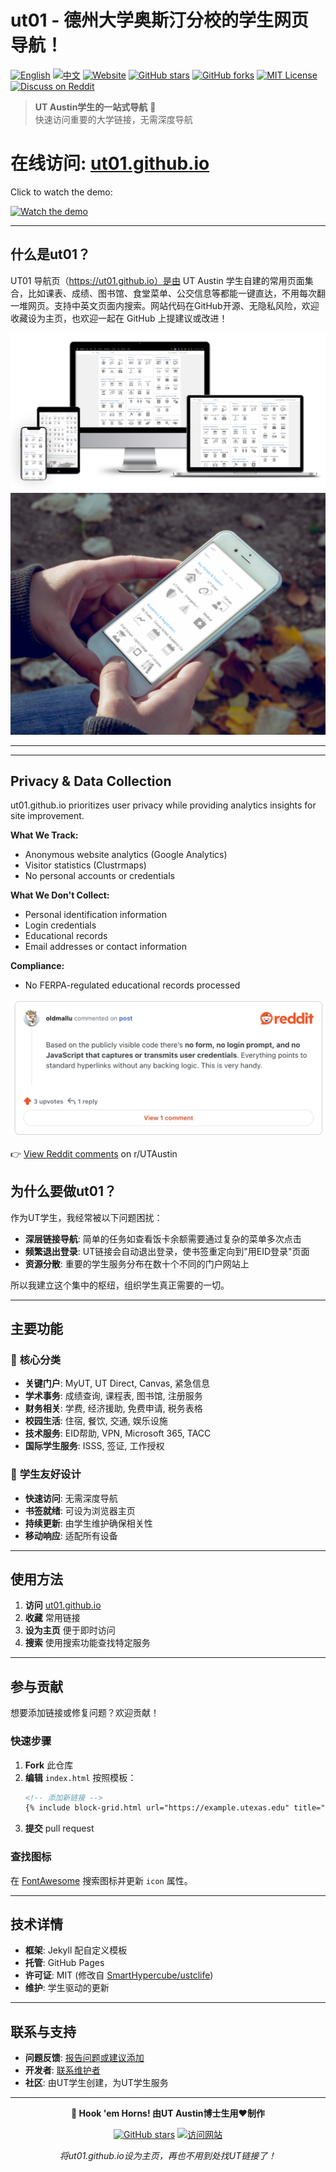 # ut01 - 德州大学奥斯汀分校的学生网页导航！

[![English](https://img.shields.io/badge/lang-English-blue.svg)](README.md)
[![中文](https://img.shields.io/badge/lang-中文-brown.svg)](README.CN.md)
[![Website](https://img.shields.io/website?url=https%3A//ut01.github.io)](https://ut01.github.io/) [![GitHub stars](https://img.shields.io/github/stars/ut01/ut01.github.io)](https://github.com/ut01/ut01.github.io) [![GitHub forks](https://img.shields.io/github/forks/ut01/ut01.github.io)](https://github.com/ut01/ut01.github.io/fork) [![MIT License](https://img.shields.io/badge/License-MIT-blue.svg)](LICENSE) [![Discuss on Reddit](https://img.shields.io/badge/Discuss_on-Reddit-orange?logo=reddit)](https://www.reddit.com/r/UTAustin/comments/1loxvxu/new_to_ut_austin_tired_of_clicking_through_5/)

> **UT Austin学生的一站式导航** 🤘  
> 快速访问重要的大学链接，无需深度导航

# **在线访问**: [ut01.github.io](https://ut01.github.io/)

Click to watch the demo:

[![Watch the demo](https://img.youtube.com/vi/G4b308e8a50/0.jpg)](https://youtu.be/G4b308e8a50)

---

## 什么是ut01？

UT01 导航页（https://ut01.github.io）是由 UT Austin 学生自建的常用页面集合，比如课表、成绩、图书馆、食堂菜单、公交信息等都能一键直达，不用每次翻一堆网页。支持中英文页面内搜索。网站代码在GitHub开源、无隐私风险，欢迎收藏设为主页，也欢迎一起在 GitHub 上提建议或改进！

![ut01 Screenshot](./assets/Screenshot-Multiple-Device-ut01.png)
![ut01 Screenshot](./assets/Screenshot-Mobile-Device-ut01.png)

---

---
## Privacy & Data Collection

ut01.github.io prioritizes user privacy while providing analytics insights for site improvement.

**What We Track:**

- Anonymous website analytics (Google Analytics)
- Visitor statistics (Clustrmaps)
- No personal accounts or credentials

**What We Don't Collect:**

- Personal identification information
- Login credentials
- Educational records
- Email addresses or contact information

**Compliance:**

- No FERPA-regulated educational records processed

[![Reddit Comment](assets/image.png)](https://www.reddit.com/r/UTAustin/comments/1loxvxu/comment/n0ri3k4/)

👉 [View Reddit comments](https://www.reddit.com/r/UTAustin/comments/1loxvxu/comment/n0ri3k4/) on r/UTAustin

## 为什么要做ut01？

作为UT学生，我经常被以下问题困扰：

- **深层链接导航**: 简单的任务如查看饭卡余额需要通过复杂的菜单多次点击
- **频繁退出登录**: UT链接会自动退出登录，使书签重定向到"用EID登录"页面
- **资源分散**: 重要的学生服务分布在数十个不同的门户网站上

所以我建立这个集中的枢纽，组织学生真正需要的一切。

---

## 主要功能

### 🎯 **核心分类**
- **关键门户**: MyUT, UT Direct, Canvas, 紧急信息
- **学术事务**: 成绩查询, 课程表, 图书馆, 注册服务
- **财务相关**: 学费, 经济援助, 免费申请, 税务表格
- **校园生活**: 住宿, 餐饮, 交通, 娱乐设施
- **技术服务**: EID帮助, VPN, Microsoft 365, TACC
- **国际学生服务**: ISSS, 签证, 工作授权

### 🚀 **学生友好设计**
- **快速访问**: 无需深度导航
- **书签就绪**: 可设为浏览器主页
- **持续更新**: 由学生维护确保相关性
- **移动响应**: 适配所有设备

---

## 使用方法

1. **访问** [ut01.github.io](https://ut01.github.io/)
2. **收藏** 常用链接
3. **设为主页** 便于即时访问
4. **搜索** 使用搜索功能查找特定服务

---

## 参与贡献

想要添加链接或修复问题？欢迎贡献！

### 快速步骤
1. **Fork** 此仓库
2. **编辑** `index.html` 按照模板：
   ```html
   <!-- 添加新链接 -->
   {% include block-grid.html url="https://example.utexas.edu" title="服务名称" icon="fad fa-icon-name" %}
   ```
3. **提交** pull request

### 查找图标
在 [FontAwesome](https://fontawesome.com/search) 搜索图标并更新 `icon` 属性。

---

## 技术详情

- **框架**: Jekyll 配自定义模板
- **托管**: GitHub Pages
- **许可证**: MIT (修改自 [SmartHypercube/ustclife](https://github.com/SmartHypercube/ustclife))
- **维护**: 学生驱动的更新

---

## 联系与支持

- **问题反馈**: [报告问题或建议添加](https://github.com/ut01/ut01.github.io/issues)
- **开发者**: [联系维护者](https://github.com/ktwu01/ktwu01/blob/main/README.md)
- **社区**: 由UT学生创建，为UT学生服务

---

<div align="center">

**🤘 Hook 'em Horns! 由UT Austin博士生用❤️制作**

[![GitHub stars](https://img.shields.io/github/stars/ut01/ut01.github.io)](https://github.com/ut01/ut01.github.io) [![访问网站](https://img.shields.io/badge/访问-ut01.github.io-orange)](https://ut01.github.io/)

*将ut01.github.io设为主页，再也不用到处找UT链接了！*

</div>